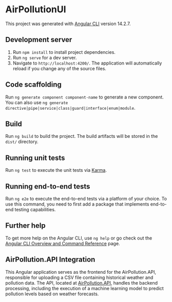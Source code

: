 # AirPollutionUI

This project was generated with [Angular CLI](https://github.com/angular/angular-cli) version 14.2.7.

## Development server

1. Run `npm install` to install project dependencies.
2. Run `ng serve` for a dev server.
3. Navigate to `http://localhost:4200/`. The application will automatically reload if you change any of the source files.

## Code scaffolding

Run `ng generate component component-name` to generate a new component. You can also use `ng generate directive|pipe|service|class|guard|interface|enum|module`.

## Build

Run `ng build` to build the project. The build artifacts will be stored in the `dist/` directory.

## Running unit tests

Run `ng test` to execute the unit tests via [Karma](https://karma-runner.github.io).

## Running end-to-end tests

Run `ng e2e` to execute the end-to-end tests via a platform of your choice. To use this command, you need to first add a package that implements end-to-end testing capabilities.

## Further help

To get more help on the Angular CLI, use `ng help` or go check out the [Angular CLI Overview and Command Reference](https://angular.io/cli) page.

## AirPollution.API Integration

This Angular application serves as the frontend for the AirPollution.API, responsible for uploading a CSV file containing historical weather and pollution data. The API, located at [AirPollution.API](https://github.com/bartekk16/AirPollution.API), handles the backend processing, including the execution of a machine learning model to predict pollution levels based on weather forecasts.
